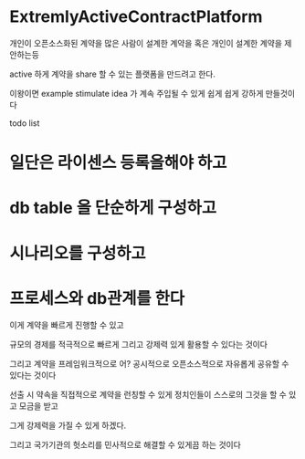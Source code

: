 # ExtremlyActiveContractPlatform

개인이 오픈소스화된 계약을 많은 사람이 설계한 계약을 혹은 개인이 설계한 계약을 제안하는등 

active 하게 계약을 share  할 수 있는 플랫폼을 만드려고 한다. 

이왕이면 example stimulate idea 가 계속 주입될 수 있게 쉽게 쉽게 강하게 만들것이다 

todo list

# 일단은 라이센스 등록을해야 하고 
# db table 을 단순하게 구성하고 
# 시나리오를 구성하고 
# 프로세스와 db관계를 한다 


이게 계약을 빠르게 진행할 수 있고

규모의 경제를 적극적으로 빠르게 그리고 강제력 있게 활용할 수 있다는 것이다

그리고 계약을 프레임워크적으로 어? 공시적으로 오픈소스적으로 자유롭게 공유할 수 있다는 것이다

선출 시 약속을 직접적으로 계약을 런칭할 수 있게 정치인들이 스스로의 그것을 할 수 있고 모금을 받고 

그게 강제력을 가질 수 있게 하겠다.

그리고 국가기관의 헛소리를 민사적으로 해결할 수 있게끔 하는 것이다 
